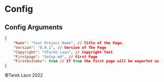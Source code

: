 # Config

## Config Arguments

```json
{
    "Name": "Your Project Name", // Title of the Page.
    "Version": "0.0.1", // Version of The Page
    "Copyright": "©Tarek Laun", // Copyright Text
    "Firstpage": "Setup.md", // First Page
    "FirstAsIndex": true // If true the first page will be exportet as an index.html
}
```
©Tarek Laun 2022